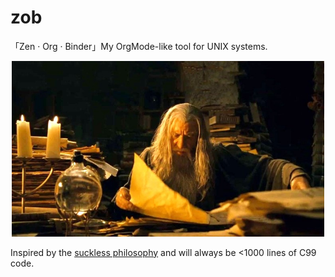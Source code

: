 # zob
「Zen · Org · Binder」My OrgMode-like tool for UNIX systems. 
<p align="center">
  <img src="pix/gandalf.jpeg" width="500" alt="Gandalf in Gondorian library">
</p>

Inspired by the [suckless philosophy](https://suckless.org/philosophy/) and will
always be <1000 lines of C99 code.
